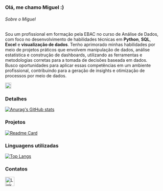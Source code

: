 ### Olá, me chamo Miguel :)


###### Sobre o Miguel
Sou um profissional em formação pela EBAC no curso de Análise de Dados, com foco no desenvolvimento de habilidades técnicas em **Python**, **SQL**, **Excel** e **visualização de dados**. Tenho aprimorado minhas habilidades por meio de projetos práticos que envolvem manipulação de dados, análise estatística e construção de dashboards, utilizando as ferramentas e metodologias corretas para a tomada de decisões baseada em dados. Busco oportunidades para aplicar essas competências em um ambiente profissional, contribuindo para a geração de insights e otimização de processos por meio de dados. 


<code><img height="20" alt="Python" src="https://img.shields.io/badge/python-3670A0?style=for-the-badge&logo=python&logoColor=ffdd54"></code>
### Detalhes

[![Anurag's GitHub stats](https://github-readme-stats.vercel.app/api?username=Miguelmss&show_icons=true&theme=dark)](https://github.com/anuraghazra/github-readme-stats)


### Projetos

[![Readme Card](https://github-readme-stats.vercel.app/api/pin/?username=Miguelmss&repo=portfolio-analista-de-dados&theme=dark)](https://github.com/anuraghazra/github-readme-stats)

### Linguagens utilizadas

[![Top Langs](https://github-readme-stats.vercel.app/api/top-langs/?username=Miguelmss&layout=compact&theme=dark)](https://github.com/anuraghazra/github-readme-stats)


### Contatos

[<img src='https://img.shields.io/badge/LinkedIn-0077B5?style=for-the-badge&logo=linkedin&logoColor=white' alt='Linkedin' height='30'>](https://www.linkedin.com/in/miguelseverodasilva/)
